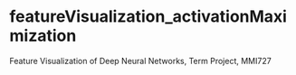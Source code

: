 # featureVisualization_activationMaximization
Feature Visualization of Deep Neural Networks, Term Project, MMI727

